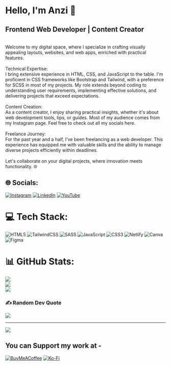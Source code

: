 
# Hello, I'm Anzi 👋 <br>
## Frontend Web Developer | Content Creator
<br>Welcome to my digital space, where I specialize in crafting visually appealing layouts, websites, and web apps, enriched with practical features.<br><br>Technical Expertise:<br>I bring extensive experience in HTML, CSS, and JavaScript to the table. I'm proficient in CSS frameworks like Bootstrap and Tailwind, with a preference for SCSS in most of my projects. My role extends beyond coding to understanding user requirements, implementing effective solutions, and delivering projects that exceed expectations.<br><br>Content Creation:<br>As a content creator, I enjoy sharing practical insights, whether it's about web development tools, tips, or guides. Most of my audience comes from my Instagram page. Feel free to check out all my socials here.<br><br>Freelance Journey:<br>For the past year and a half, I've been freelancing as a web developer. This experience has equipped me with valuable skills and the ability to manage diverse projects efficiently within deadlines.<br><br>Let's collaborate on your digital projects, where innovation meets functionality. 🌐


## 🌐 Socials:
[![Instagram](https://img.shields.io/badge/Instagram-%23E4405F.svg?logo=Instagram&logoColor=white)](https://instagram.com/Lemme.code) [![LinkedIn](https://img.shields.io/badge/LinkedIn-%230077B5.svg?logo=linkedin&logoColor=white)](https://linkedin.com/in/Lemmecode) [![YouTube](https://img.shields.io/badge/YouTube-%23FF0000.svg?logo=YouTube&logoColor=white)](https://youtube.com/@LemmeCode) 

# 💻 Tech Stack:
![HTML5](https://img.shields.io/badge/html5-%23E34F26.svg?style=plastic&logo=html5&logoColor=white) ![TailwindCSS](https://img.shields.io/badge/tailwindcss-%2338B2AC.svg?style=plastic&logo=tailwind-css&logoColor=white) ![SASS](https://img.shields.io/badge/SASS-hotpink.svg?style=plastic&logo=SASS&logoColor=white) ![JavaScript](https://img.shields.io/badge/javascript-%23323330.svg?style=plastic&logo=javascript&logoColor=%23F7DF1E) ![CSS3](https://img.shields.io/badge/css3-%231572B6.svg?style=plastic&logo=css3&logoColor=white) ![Netlify](https://img.shields.io/badge/netlify-%23000000.svg?style=plastic&logo=netlify&logoColor=#00C7B7) ![Canva](https://img.shields.io/badge/Canva-%2300C4CC.svg?style=plastic&logo=Canva&logoColor=white) ![Figma](https://img.shields.io/badge/figma-%23F24E1E.svg?style=plastic&logo=figma&logoColor=white)
# 📊 GitHub Stats:
![](https://github-readme-stats.vercel.app/api?username=Anzi15&theme=merko&hide_border=false&include_all_commits=false&count_private=false)<br/>
![](https://github-readme-streak-stats.herokuapp.com/?user=Anzi15&theme=merko&hide_border=false)<br/>
![](https://github-readme-stats.vercel.app/api/top-langs/?username=Anzi15&theme=merko&hide_border=false&include_all_commits=false&count_private=false&layout=compact)

### ✍️ Random Dev Quote
![](https://quotes-github-readme.vercel.app/api?type=horizontal&theme=merko)

---
[![](https://visitcount.itsvg.in/api?id=Anzi15&icon=1&color=3)](https://visitcount.itsvg.in)

  ## You can Support my work at -
  [![BuyMeACoffee](https://img.shields.io/badge/Buy%20Me%20a%20Coffee-ffdd00?style=for-the-badge&logo=buy-me-a-coffee&logoColor=black)](https://buymeacoffee.com/Lemme.code) [![Ko-Fi](https://img.shields.io/badge/Ko--fi-F16061?style=for-the-badge&logo=ko-fi&logoColor=white)](https://ko-fi.com/lemmecode) 
